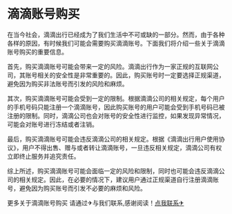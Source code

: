 # 滴滴账号购买

在当今社会，滴滴出行已经成为了我们生活中不可或缺的一部分。然而，由于各种各样的原因，有时候我们可能会需要购买滴滴账号。下面我们将介绍一些关于滴滴账号购买的重要信息。

首先，购买滴滴账号可能会带来一定的风险。滴滴出行作为一家正规的互联网公司，其账号相关的安全性是非常重要的。因此，购买账号时一定要选择正规渠道，避免因为购买非法账号而引发的风险和麻烦。

其次，购买滴滴账号可能会受到一定的限制。根据滴滴公司的相关规定，每个用户的手机号码只能注册一个滴滴账号，因此购买账号的用户可能会受到手机号码已被注册的限制。同时，滴滴公司也会对账号的安全性进行监控，如果发现异常情况，可能会对账号进行冻结或者注销。

最后，购买滴滴账号可能会违反滴滴公司的相关规定。根据《滴滴出行用户使用协议》，用户不得出售、赠与或者转让滴滴账号，一旦违反相关规定，滴滴公司有权立即终止服务并追究责任。

综上所述，购买滴滴账号可能会面临一定的风险和限制，同时也可能会违反滴滴公司的相关规定。因此，在必要的情况下，建议用户通过正规渠道自行注册滴滴账号，避免因为购买账号而引发不必要的麻烦和风险。

更多关于滴滴账号购买 请通过✈与我们联系,感谢阅读！[点我联系✈](https://go.k02.cc)
